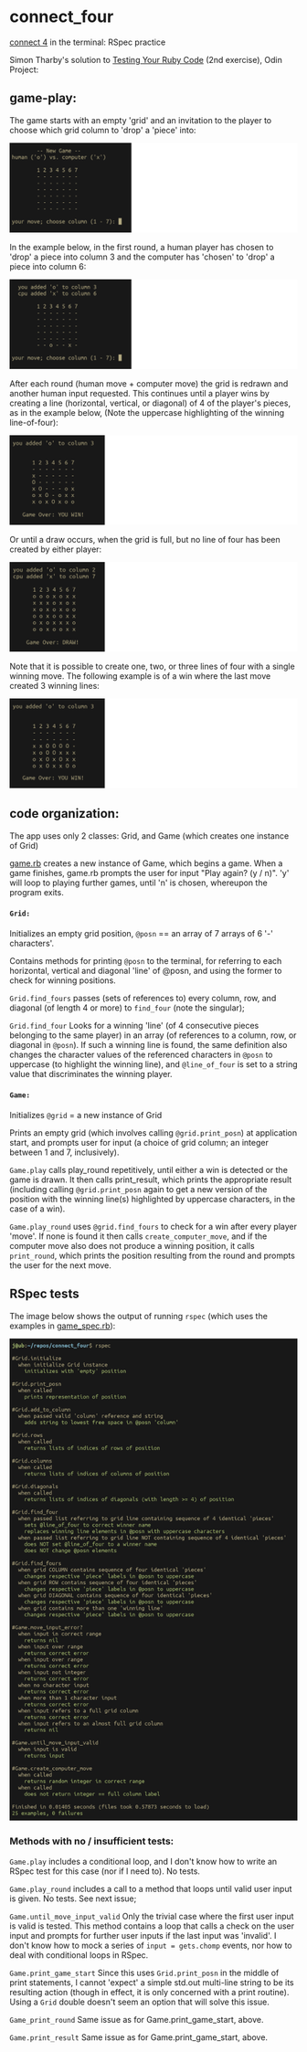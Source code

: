 # connect_four
[connect 4](https://en.wikipedia.org/wiki/Connect_Four) in the terminal: RSpec practice

Simon Tharby's solution to [Testing Your Ruby Code](https://www.theodinproject.com/courses/ruby-programming/lessons/testing-your-ruby-code?ref=lnav) (2nd exercise), Odin Project:

## game-play:

The game starts with an empty 'grid' and an invitation to the player to choose which grid column to 'drop' a 'piece' into:

![new_game.png](img/new_game.png)

In the example below, in the first round, a human player has chosen to 'drop' a piece into column 3 and the computer has 'chosen' to 'drop' a piece into column 6:

![round_1.png](img/round_1.png)

After each round (human move + computer move) the grid is redrawn and another human input requested. This continues until a player wins by creating a line (horizontal, vertical, or diagonal) of 4 of the player's pieces, as in the example below, (Note the uppercase highlighting of the winning line-of-four):

![win_1.png](img/win_1.png)

Or until a draw occurs, when the grid is full, but no line of four has been created by either player:

![draw.png](img/draw.png)

Note that it is possible to create one, two, or three lines of four with a single winning move. The following example is of a win where the last move created 3 winning lines:

![win_2.png](img/win_2.png)

## code organization:

The app uses only 2 classes: Grid, and Game (which creates one instance of Grid)

[game.rb](https://github.com/jinjagit/connect_four/blob/game-win/game.rb) creates a new instance of Game, which begins a game. When a game finishes, game.rb prompts the user for input "Play again? (y / n)". 'y' will loop to playing further games, until 'n' is chosen, whereupon the program exits.

#### <code>Grid:</code>

Initializes an empty grid position, <code>\@posn</code> == an array of 7 arrays of 6 '-' characters'.

Contains methods for printing <code>\@posn</code> to the terminal, for referring to each horizontal, vertical and diagonal 'line' of \@posn, and using the former to check for winning positions.

<code>Grid.find_fours</code> passes (sets of references to) every column, row, and diagonal (of length 4 or more) to <code>find_four</code> (note the singular);

<code>Grid.find_four</code> Looks for a winning 'line' (of 4 consecutive pieces belonging to the same player) in an array (of references to a column, row, or diagonal in <code>\@posn</code>). If such a winning line is found, the same definition also changes the character values of the referenced characters in <code>\@posn</code> to uppercase (to highlight the winning line), and <code>\@line_of_four</code> is set to a string value that discriminates the winning player.

#### <code>Game:</code>

Initializes <code>\@grid</code> = a new instance of Grid

Prints an empty grid (which involves calling <code>\@grid.print_posn</code>) at application start, and prompts user for input (a choice of grid column; an integer between 1 and 7, inclusively).

<code>Game.play</code> calls play_round repetitively, until either a win is detected or the game is drawn. It then calls print_result, which prints the appropriate result (including calling <code>\@grid.print_posn</code> again to get a new version of the position with the winning line(s) highlighted by uppercase characters, in the case of a win).

<code>Game.play_round</code> uses <code>\@grid.find_fours</code> to check for a win after every player 'move'. If none is found it then calls <code>create_computer_move</code>, and if the computer move also does not produce a winning position, it calls <code>print_round</code>, which prints the position resulting from the round and prompts the user for the next move.

## RSpec tests

The image below shows the output of running <code>rspec</code> (which uses the examples in [game_spec.rb](https://github.com/jinjagit/connect_four/blob/game-win/spec/game_spec.rb)):

![rspec.png](img/rspec.png)

### Methods with no / insufficient tests:

<code>Game.play</code> includes a conditional loop, and I don't know how to write an RSpec test for this case (nor if I need to). No tests.

<code>Game.play_round</code> includes a call to a method that loops until valid user input is given. No tests. See next issue;

<code>Game.until_move_input_valid</code> Only the trivial case where the first user input is valid is tested. This method contains a loop that calls a check on the user input and prompts for further user inputs if the last input was 'invalid'. I don't know how to mock a series of <code>input = gets.chomp</code> events, nor how to deal with conditional loops in RSpec.

<code>Game.print_game_start</code> Since this uses <code>Grid.print_posn</code> in the middle of print statements, I cannot 'expect' a simple std.out multi-line string to be its resulting action (though in effect, it is only concerned with a print routine). Using a <code>Grid</code> double doesn't seem an option that will solve this issue.

<code>Game_print_round</code> Same issue as for Game.print_game_start, above.

<code>Game.print_result</code> Same issue as for Game.print_game_start, above.
